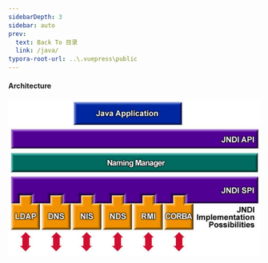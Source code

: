 ```yaml
---
sidebarDepth: 3
sidebar: auto
prev:
  text: Back To 目录
  link: /java/
typora-root-url: ..\.vuepress\public
---
```


#### Architecture

![202112111607589](/images/java/202112111607589.jpeg)
